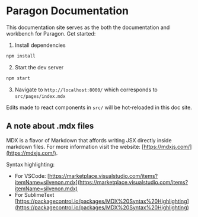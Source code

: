 # Paragon Documentation

This documentation site serves as the both the documentation and workbench for Paragon. Get started:

1. Install dependencies

```sh
npm install
```

2. Start the dev server

```sh
npm start
```

3. Navigate to `http://localhost:8000/` which corresponds to `src/pages/index.mdx`

Edits made to react components in `src/` will be hot-reloaded in this doc site.

## A note about .mdx files 

MDX is a flavor of Markdown that affords writing JSX directly inside markdown files. For more information visit the website: [https://mdxjs.com/](https://mdxjs.com/). 

Syntax highlighting:

- For VSCode: [https://marketplace.visualstudio.com/items?itemName=silvenon.mdx](https://marketplace.visualstudio.com/items?itemName=silvenon.mdx)
- For SublimeText [https://packagecontrol.io/packages/MDX%20Syntax%20Highlighting](https://packagecontrol.io/packages/MDX%20Syntax%20Highlighting)

